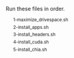 Run these files in order.  

&nbsp;&nbsp;&nbsp;&nbsp; <sup>1-maximize_drivespace.sh</sup>  
&nbsp;&nbsp;&nbsp;&nbsp; <sup>2-install_apps.sh</sup>  
&nbsp;&nbsp;&nbsp;&nbsp; <sup>3-install_headers.sh</sup>  
&nbsp;&nbsp;&nbsp;&nbsp; <sup>4-install_cuda.sh</sup>  
&nbsp;&nbsp;&nbsp;&nbsp; <sup>5-install_chia.sh</sup>  
